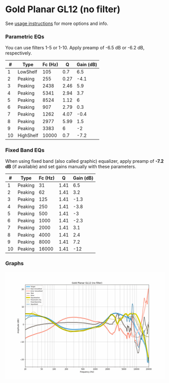 # Gold Planar GL12 (no filter)
See [usage instructions](https://github.com/jaakkopasanen/AutoEq#usage) for more options and info.

### Parametric EQs
You can use filters 1-5 or 1-10. Apply preamp of -6.5 dB or -6.2 dB, respectively.

|   # | Type      |   Fc (Hz) |    Q |   Gain (dB) |
|-----|-----------|-----------|------|-------------|
|   1 | LowShelf  |       105 | 0.7  |         6.5 |
|   2 | Peaking   |       255 | 0.27 |        -4.1 |
|   3 | Peaking   |      2438 | 2.46 |         5.9 |
|   4 | Peaking   |      5341 | 2.94 |         3.7 |
|   5 | Peaking   |      8524 | 1.12 |         6   |
|   6 | Peaking   |       907 | 2.79 |         0.3 |
|   7 | Peaking   |      1262 | 4.07 |        -0.4 |
|   8 | Peaking   |      2977 | 5.99 |         1.5 |
|   9 | Peaking   |      3383 | 6    |        -2   |
|  10 | HighShelf |     10000 | 0.7  |        -7.2 |

### Fixed Band EQs
When using fixed band (also called graphic) equalizer, apply preamp of **-7.2 dB** (if available) and set gains manually with these parameters.

|   # | Type    |   Fc (Hz) |    Q |   Gain (dB) |
|-----|---------|-----------|------|-------------|
|   1 | Peaking |        31 | 1.41 |         6.5 |
|   2 | Peaking |        62 | 1.41 |         3.2 |
|   3 | Peaking |       125 | 1.41 |        -1.3 |
|   4 | Peaking |       250 | 1.41 |        -3.8 |
|   5 | Peaking |       500 | 1.41 |        -3   |
|   6 | Peaking |      1000 | 1.41 |        -2.3 |
|   7 | Peaking |      2000 | 1.41 |         3.1 |
|   8 | Peaking |      4000 | 1.41 |         2.4 |
|   9 | Peaking |      8000 | 1.41 |         7.2 |
|  10 | Peaking |     16000 | 1.41 |       -12   |

### Graphs
![](./Gold%20Planar%20GL12%20(no%20filter).png)

